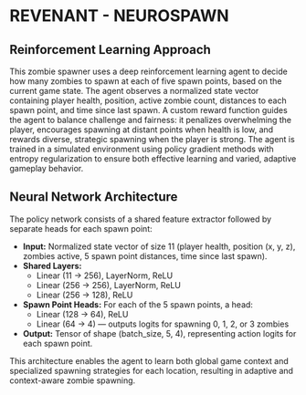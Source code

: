 
# REVENANT - NEUROSPAWN
## Reinforcement Learning Approach

This zombie spawner uses a deep reinforcement learning agent to decide how many zombies to spawn at each of five spawn points, based on the current game state. The agent observes a normalized state vector containing player health, position, active zombie count, distances to each spawn point, and time since last spawn. A custom reward function guides the agent to balance challenge and fairness: it penalizes overwhelming the player, encourages spawning at distant points when health is low, and rewards diverse, strategic spawning when the player is strong. The agent is trained in a simulated environment using policy gradient methods with entropy regularization to ensure both effective learning and varied, adaptive gameplay behavior.

## Neural Network Architecture

The policy network consists of a shared feature extractor followed by separate heads for each spawn point:

- **Input:** Normalized state vector of size 11 (player health, position (x, y, z), zombies active, 5 spawn point distances, time since last spawn).
- **Shared Layers:**  
  - Linear (11 → 256), LayerNorm, ReLU  
  - Linear (256 → 256), LayerNorm, ReLU  
  - Linear (256 → 128), ReLU  
- **Spawn Point Heads:** For each of the 5 spawn points, a head:
  - Linear (128 → 64), ReLU  
  - Linear (64 → 4) — outputs logits for spawning 0, 1, 2, or 3 zombies  
- **Output:** Tensor of shape (batch_size, 5, 4), representing action logits for each spawn point.

This architecture enables the agent to learn both global game context and specialized spawning strategies for each location, resulting in adaptive and context-aware zombie spawning.
